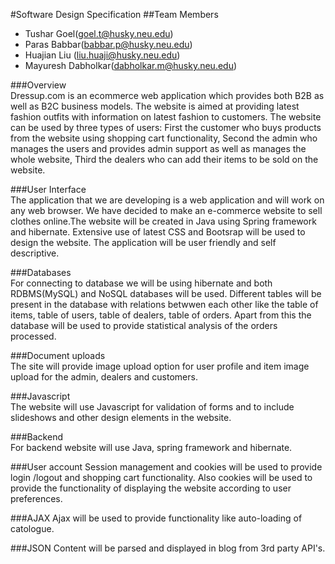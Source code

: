 #Software Design Specification
##Team Members  
 * Tushar Goel(goel.t@husky.neu.edu)
 * Paras Babbar(babbar.p@husky.neu.edu)
 * Huajian Liu (liu.huaji@husky.neu.edu)
 * Mayuresh Dabholkar(dabholkar.m@husky.neu.edu)  

###Overview  
 Dressup.com is an ecommerce web application which provides both B2B as well as B2C business models. The website is aimed at providing latest fashion outfits with information on latest fashion to customers. The website can be used by three types of users: First the customer who buys products from the website using shopping cart functionality, Second the admin who manages the users and provides admin support as well as manages the whole website, Third the dealers who can add their items to be sold on the website.  
 
###User Interface  
 The application that we are developing is a web application and will work on any web browser. We have decided to make an e-commerce website to sell clothes online.The website will be created in Java using Spring framework and hibernate. Extensive use of latest CSS and Bootsrap will be used to design the website. The application will be user friendly and self descriptive.    

###Databases  
 For connecting to database we will be using hibernate and both RDBMS(MySQL) and NoSQL databases will be used. Different tables will be present in the database with relations betwwen each other like the table of items, table of users, table of dealers, table of orders. Apart from this the database will be used to provide statistical analysis of the orders processed.   

###Document uploads  
 The site will provide image upload option for user profile and item image upload for the admin, dealers and customers.  

###Javascript  
 The website will use Javascript for validation of forms and to include slideshows and other design elements in the website.  

###Backend  
 For backend website will use Java, spring framework and hibernate.  

###User account
 Session management and cookies will be used to provide login /logout and shopping cart functionality. Also cookies will be used to provide the functionality of displaying the website according to user preferences.  

###AJAX
  Ajax will be used to provide functionality like auto-loading of catologue.  

###JSON
  Content will be parsed and displayed in blog from 3rd party API's.




